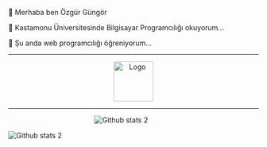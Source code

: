 
 <p> 👋  Merhaba ben  Özgür  Güngör  </p>
 <p> 👀  Kastamonu Üniversitesinde Bilgisayar Programcılığı okuyorum... </p>
 <p> 🌱  Şu anda  web programcılığı öğreniyorum... </p>

<hr>



<p align="center">
<a href="https://www.instagram.com/ozgurgungor.r/" title="Ben aynı zamanda burdayım :) ">
<img src="https://cdn.cdnlogo.com/logos/i/4/instagram.svg" alt="Logo" width="80" height="80" />
</a>



<hr>

&nbsp;&nbsp;&nbsp;&nbsp;&nbsp;&nbsp;&nbsp;&nbsp;&nbsp;&nbsp;&nbsp;&nbsp;&nbsp;&nbsp;&nbsp;&nbsp;&nbsp;
&nbsp;&nbsp;&nbsp;&nbsp;&nbsp;&nbsp;&nbsp;&nbsp;&nbsp;&nbsp;&nbsp;&nbsp;&nbsp;&nbsp;&nbsp;&nbsp;&nbsp;
&nbsp;&nbsp;&nbsp;&nbsp;&nbsp;&nbsp;&nbsp;
![Github stats 2](https://github-readme-stats.vercel.app/api?username=ozgurgungorr&show_icons=true&theme=radical)

![Github stats 2](https://www.moradam.com/wp-content/uploads/2020/09/Programlama.gif)
